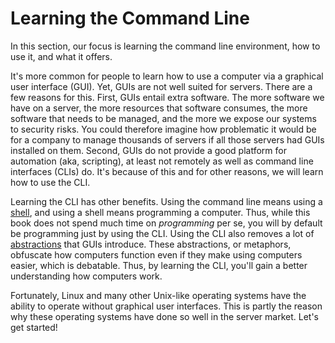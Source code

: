 # Learning the Command Line

In this section, our focus is learning the command line environment, how to use it, and what it offers.

It's more common for people to learn how to use a computer via a graphical user interface (GUI).
Yet, GUIs are not well suited for servers.
There are a few reasons for this.
First, GUIs entail extra software.
The more software we have on a server, the more resources that software consumes,
the more software that needs to be managed, and the more we expose our systems to security risks.
You could therefore imagine how problematic it would be for a company to manage thousands of servers if all those servers had GUIs installed on them.
Second, GUIs do not provide a good platform for automation (aka, scripting), at least not remotely as well as command line interfaces (CLIs) do.
It's because of this and for other reasons, we will learn how to use the CLI.

Learning the CLI has other benefits.
Using the command line means using a [shell][shell], and using a shell means programming a computer.
Thus, while this book does not spend much time on *programming* per se, you will by default be programming just by using the CLI.
Using the CLI also removes a lot of [abstractions][desktop_metaphor] that GUIs introduce.
These abstractions, or metaphors, obfuscate how computers function even if they make using computers easier, which is debatable.
Thus, by learning the CLI, you'll gain a better understanding how computers work.

Fortunately, Linux and many other Unix-like operating systems have the ability to operate without graphical user interfaces.
This is partly the reason why these operating systems have done so well in the server market.
Let's get started!

[shell]:https://en.wikipedia.org/wiki/Unix_shell
[desktop_metaphor]:https://en.wikipedia.org/wiki/Desktop_metaphor
